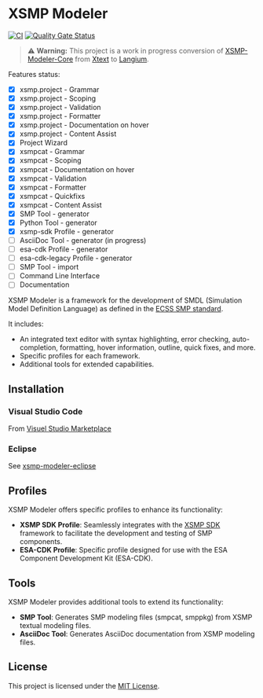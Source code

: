 # XSMP Modeler

[![CI](https://github.com/ydaveluy/xsmp-modeler/actions/workflows/action.yml/badge.svg)](https://github.com/ydaveluy/xsmp-modeler/actions/workflows/action.yml)
[![Quality Gate Status](https://sonarcloud.io/api/project_badges/measure?project=ydaveluy_xsmp-modeler&metric=alert_status)](https://sonarcloud.io/summary/new_code?id=ydaveluy_xsmp-modeler)

> ⚠️ **Warning:** This project is a work in progress conversion of [XSMP-Modeler-Core](https://github.com/ThalesGroup/xsmp-modeler-core) from [Xtext](https://eclipse.dev/Xtext/documentation/index.html) to [Langium](https://langium.org/docs/introduction/).

Features status:

- [x] xsmp.project - Grammar
- [x] xsmp.project - Scoping
- [x] xsmp.project - Validation
- [x] xsmp.project - Formatter
- [x] xsmp.project - Documentation on hover
- [x] xsmp.project - Content Assist
- [x] Project Wizard
- [x] xsmpcat - Grammar
- [x] xsmpcat - Scoping
- [x] xsmpcat - Documentation on hover
- [x] xsmpcat - Validation
- [x] xsmpcat - Formatter
- [x] xsmpcat - Quickfixs
- [x] xsmpcat - Content Assist
- [x] SMP Tool - generator
- [x] Python Tool - generator
- [x] xsmp-sdk Profile - generator
- [ ] AsciiDoc Tool - generator (in progress)
- [ ] esa-cdk Profile - generator
- [ ] esa-cdk-legacy Profile - generator
- [ ] SMP Tool - import
- [ ] Command Line Interface
- [ ] Documentation

XSMP Modeler is a framework for the development of SMDL (Simulation Model Definition Language) as defined in the [ECSS SMP standard](https://ecss.nl/standard/ecss-e-st-40-07c-simulation-modelling-platform-2-march-2020/).

It includes:

- An integrated text editor with syntax highlighting, error checking, auto-completion, formatting, hover information, outline, quick fixes, and more.
- Specific profiles for each framework.
- Additional tools for extended capabilities.

## Installation

### Visual Studio Code

From [Visuel Studio Marketplace](https://marketplace.visualstudio.com/items?itemName=ydaveluy.xsmp-modeler&ssr=false#overview)

### Eclipse

See [xsmp-modeler-eclipse](https://github.com/ydaveluy/xsmp-modeler-eclipse/tree/gh-pages)

## Profiles

XSMP Modeler offers specific profiles to enhance its functionality:

- **XSMP SDK Profile**: Seamlessly integrates with the [XSMP SDK](https://github.com/ThalesGroup/xsmp-sdk) framework to facilitate the development and testing of SMP components.
- **ESA-CDK Profile**: Specific profile designed for use with the ESA Component Development Kit (ESA-CDK).

## Tools

XSMP Modeler provides additional tools to extend its functionality:

- **SMP Tool**: Generates SMP modeling files (smpcat, smppkg) from XSMP textual modeling files.
- **AsciiDoc Tool**: Generates AsciiDoc documentation from XSMP modeling files.

## License

This project is licensed under the [MIT License](LICENSE.md).
